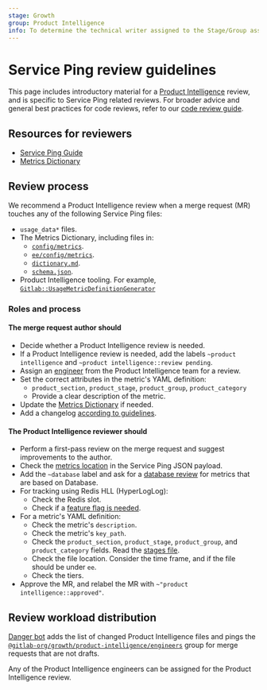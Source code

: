 ```yaml
---
stage: Growth
group: Product Intelligence
info: To determine the technical writer assigned to the Stage/Group associated with this page, see https://about.gitlab.com/handbook/engineering/ux/technical-writing/#assignments
---
```


# Service Ping review guidelines

This page includes introductory material for a
[Product Intelligence](https://about.gitlab.com/handbook/engineering/development/growth/product-intelligence/)
review, and is specific to Service Ping related reviews. For broader advice and
general best practices for code reviews, refer to our [code review guide](../code_review.md).

## Resources for reviewers

- [Service Ping Guide](index.md)
- [Metrics Dictionary](metrics_dictionary.md)

## Review process

We recommend a Product Intelligence review when a merge request (MR) touches
any of the following Service Ping files:

- `usage_data*` files.
- The Metrics Dictionary, including files in:
  - [`config/metrics`](https://gitlab.com/gitlab-org/gitlab/-/tree/master/config/metrics).
  - [`ee/config/metrics`](https://gitlab.com/gitlab-org/gitlab/-/tree/master/ee/config/metrics).
  - [`dictionary.md`](https://gitlab.com/gitlab-org/gitlab/-/blob/master/doc/development/usage_ping/dictionary.md).
  - [`schema.json`](https://gitlab.com/gitlab-org/gitlab/-/blob/master/config/metrics/schema.json).
- Product Intelligence tooling. For example,
  [`Gitlab::UsageMetricDefinitionGenerator`](https://gitlab.com/gitlab-org/gitlab/-/blob/master/lib/generators/gitlab/usage_metric_definition_generator.rb)

### Roles and process

#### The merge request **author** should

- Decide whether a Product Intelligence review is needed.
- If a Product Intelligence review is needed, add the labels
  `~product intelligence` and `~product intelligence::review pending`.
- Assign an
  [engineer](https://gitlab.com/groups/gitlab-org/growth/product-intelligence/engineers/-/group_members?with_inherited_permissions=exclude) from the Product Intelligence team for a review.
- Set the correct attributes in the metric's YAML definition:
  - `product_section`, `product_stage`, `product_group`, `product_category`
  - Provide a clear description of the metric.
- Update the
  [Metrics Dictionary](https://gitlab.com/gitlab-org/gitlab/-/blob/master/doc/development/usage_ping/dictionary.md) if needed.
- Add a changelog [according to guidelines](../changelog.md).

#### The Product Intelligence **reviewer** should

- Perform a first-pass review on the merge request and suggest improvements to the author.
- Check the [metrics location](index.md#1-naming-and-placing-the-metrics) in
  the Service Ping JSON payload.
- Add the `~database` label and ask for a [database review](../database_review.md) for
  metrics that are based on Database.
- For tracking using Redis HLL (HyperLogLog):
  - Check the Redis slot.
  - Check if a [feature flag is needed](index.md#recommendations).
- For a metric's YAML definition:
  - Check the metric's `description`.
  - Check the metric's `key_path`.
  - Check the `product_section`, `product_stage`, `product_group`, and `product_category` fields.
    Read the [stages file](https://gitlab.com/gitlab-com/www-gitlab-com/blob/master/data/stages.yml).
  - Check the file location. Consider the time frame, and if the file should be under `ee`.
  - Check the tiers.
- Approve the MR, and relabel the MR with `~"product intelligence::approved"`.

## Review workload distribution

[Danger bot](../dangerbot.md) adds the list of changed Product Intelligence files
and pings the
[`@gitlab-org/growth/product-intelligence/engineers`](https://gitlab.com/groups/gitlab-org/growth/product-intelligence/engineers/-/group_members?with_inherited_permissions=exclude) group for merge requests
that are not drafts.

Any of the Product Intelligence engineers can be assigned for the Product Intelligence review.
